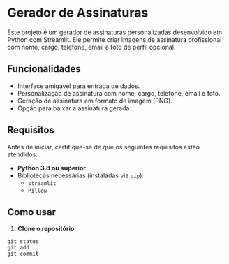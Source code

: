 # Gerador de Assinaturas

Este projeto é um gerador de assinaturas personalizadas desenvolvido em Python com Streamlit. Ele permite criar imagens de assinatura profissional com nome, cargo, telefone, email e foto de perfil opcional.

## Funcionalidades

- Interface amigável para entrada de dados.
- Personalização de assinatura com nome, cargo, telefone, email e foto.
- Geração de assinatura em formato de imagem (PNG).
- Opção para baixar a assinatura gerada.

## Requisitos

Antes de iniciar, certifique-se de que os seguintes requisitos estão atendidos:

- **Python 3.8 ou superior**
- Bibliotecas necessárias (instaladas via `pip`):
  - `streamlit`
  - `Pillow`

## Como usar

1. **Clone o repositório**:

  ```
  git status
  git add
  git commit
  ```